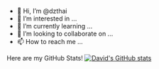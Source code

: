 - 👋 Hi, I’m @dzthai
- 👀 I’m interested in ...
- 🌱 I’m currently learning ...
- 💞️ I’m looking to collaborate on ...
- 📫 How to reach me ...

<!---
dzthai/dzthai is a ✨ special ✨ repository because its `README.md` (this file) appears on your GitHub profile.
You can click the Preview link to take a look at your changes.
--->
Here are my GitHub Stats!
[![David's GitHub stats](https://github-readme-stats.vercel.app/api?username=dzthai)](https://github.com/dzthai/github-readme-stats)
